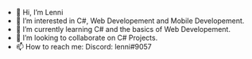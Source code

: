 - 👋 Hi, I’m Lenni
- 👀 I’m interested in C#, Web Developement and Mobile Developement.
- 🌱 I’m currently learning C# and the basics of Web Developement.
- 💞️ I’m looking to collaborate on C# Projects.
- 📫 How to reach me:
Discord: lenni#9057

<!---
Lenn13/Lenn13 is a ✨ special ✨ repository because its `README.md` (this file) appears on your GitHub profile.
You can click the Preview link to take a look at your changes.
--->
